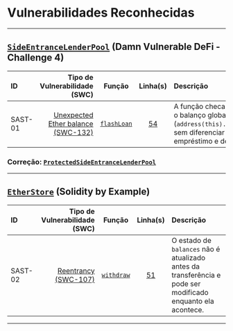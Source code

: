 # Vulnerabilidades Reconhecidas

---

## [`SideEntranceLenderPool`](./vulnerable/SideEntrance.sol) (Damn Vulnerable DeFi - Challenge 4)

| ID | Tipo de Vulnerabilidade (SWC) | Função | Linha(s) | Descrição |
| :- | ----------------------------: | :----: | :------: | :-------- |
| SAST-01 | [Unexpected Ether balance (SWC-132)](https://swcregistry.io/docs/SWC-132/) | [`flashLoan`](./vulnerable/SideEntrance.sol#L49-L57) | [54](./vulnerable/SideEntrance.sol#L54) | A função checa somente o balanço global (`address(this).balance`), sem diferenciar entre empréstimo e depósito. |

### Correção: [`ProtectedSideEntranceLenderPool`](./vulnerable/SideEntrance.sol#L60-L77)

---

## [`EtherStore`](./vulnerable/ReEntrancy.sol) (Solidity by Example)

| ID | Tipo de Vulnerabilidade (SWC) | Função | Linha(s) | Descrição |
| :- | ----------------------------: | :----: | :------: | :-------- |
| SAST-02 | [Reentrancy (SWC-107)](https://swcregistry.io/docs/SWC-107/) | [`withdraw`](./vulnerable/ReEntrancy.sol#L44-L52) | [51](./vulnerable/ReEntrancy.sol#L51) | O estado de `balances` não é atualizado antes da transferência e pode ser modificado enquanto ela acontece. |

---

